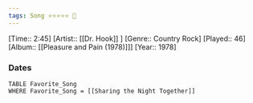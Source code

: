 ```yaml
---
tags: Song ⭐⭐⭐⭐⭐ 💛
---
```

[Time:: 2:45]
[Artist:: [[Dr. Hook]] ]
[Genre:: Country Rock]
[Played:: 46]
[Album:: [[Pleasure and Pain (1978)]]]
[Year:: 1978]
### Dates
````dataview
TABLE Favorite_Song
WHERE Favorite_Song = [[Sharing the Night Together]]
````